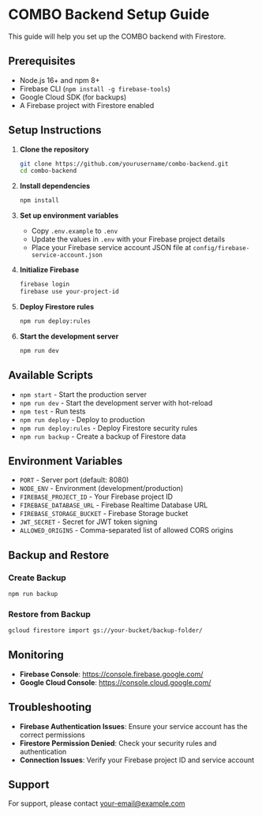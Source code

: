 # COMBO Backend Setup Guide

This guide will help you set up the COMBO backend with Firestore.

## Prerequisites

- Node.js 16+ and npm 8+
- Firebase CLI (`npm install -g firebase-tools`)
- Google Cloud SDK (for backups)
- A Firebase project with Firestore enabled

## Setup Instructions

1. **Clone the repository**
   ```bash
   git clone https://github.com/yourusername/combo-backend.git
   cd combo-backend
   ```

2. **Install dependencies**
   ```bash
   npm install
   ```

3. **Set up environment variables**
   - Copy `.env.example` to `.env`
   - Update the values in `.env` with your Firebase project details
   - Place your Firebase service account JSON file at `config/firebase-service-account.json`

4. **Initialize Firebase**
   ```bash
   firebase login
   firebase use your-project-id
   ```

5. **Deploy Firestore rules**
   ```bash
   npm run deploy:rules
   ```

6. **Start the development server**
   ```bash
   npm run dev
   ```

## Available Scripts

- `npm start` - Start the production server
- `npm run dev` - Start the development server with hot-reload
- `npm test` - Run tests
- `npm run deploy` - Deploy to production
- `npm run deploy:rules` - Deploy Firestore security rules
- `npm run backup` - Create a backup of Firestore data

## Environment Variables

- `PORT` - Server port (default: 8080)
- `NODE_ENV` - Environment (development/production)
- `FIREBASE_PROJECT_ID` - Your Firebase project ID
- `FIREBASE_DATABASE_URL` - Firebase Realtime Database URL
- `FIREBASE_STORAGE_BUCKET` - Firebase Storage bucket
- `JWT_SECRET` - Secret for JWT token signing
- `ALLOWED_ORIGINS` - Comma-separated list of allowed CORS origins

## Backup and Restore

### Create Backup
```bash
npm run backup
```

### Restore from Backup
```bash
gcloud firestore import gs://your-bucket/backup-folder/
```

## Monitoring

- **Firebase Console**: https://console.firebase.google.com/
- **Google Cloud Console**: https://console.cloud.google.com/

## Troubleshooting

- **Firebase Authentication Issues**: Ensure your service account has the correct permissions
- **Firestore Permission Denied**: Check your security rules and authentication
- **Connection Issues**: Verify your Firebase project ID and service account

## Support

For support, please contact [your-email@example.com](mailto:your-email@example.com)
